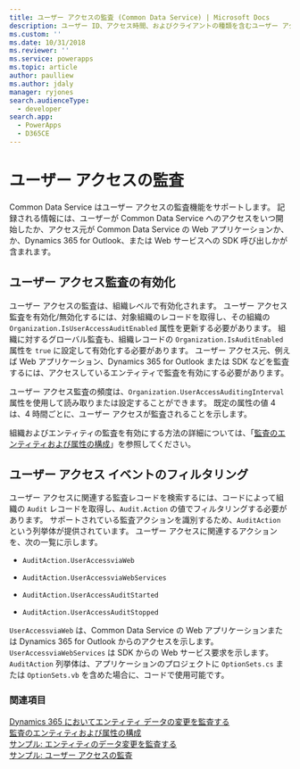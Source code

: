 ```yaml
---
title: ユーザー アクセスの監査 (Common Data Service) | Microsoft Docs
description: ユーザー ID、アクセス時間、およびクライアントの種類を含むユーザー アクセスの監査機能のサポート。
ms.custom: ''
ms.date: 10/31/2018
ms.reviewer: ''
ms.service: powerapps
ms.topic: article
author: paulliew
ms.author: jdaly
manager: ryjones
search.audienceType:
  - developer
search.app:
  - PowerApps
  - D365CE
---
```

# <a name="audit-user-access"></a>ユーザー アクセスの監査

Common Data Service はユーザー アクセスの監査機能をサポートします。 記録される情報には、ユーザーが Common Data Service へのアクセスをいつ開始したか、アクセス元が Common Data Service の Web アプリケーションか、 か、Dynamics 365 for Outlook、または Web サービスへの SDK 呼び出しかが含まれます。  
  
## <a name="enable-user-access-auditing"></a>ユーザー アクセス監査の有効化  
 ユーザー アクセスの監査は、組織レベルで有効化されます。 ユーザー アクセス監査を有効化/無効化するには、対象組織のレコードを取得し、その組織の `Organization.IsUserAccessAuditEnabled` 属性を更新する必要があります。 組織に対するグローバル監査も、組織レコードの `Organization.IsAuditEnabled` 属性を `true` に設定して有効化する必要があります。 ユーザー アクセス元、例えば Web アプリケーション、Dynamics 365 for Outlook または SDK などを監査するには、アクセスしているエンティティで監査を有効にする必要があります。  
  
 ユーザー アクセス監査の頻度は、`Organization.UserAccessAuditingInterval` 属性を使用して読み取りまたは設定することができます。 既定の属性の値 4 は、4 時間ごとに、ユーザー アクセスが監査されることを示します。  
  
 組織およびエンティティの監査を有効にする方法の詳細については、「[監査のエンティティおよび属性の構成](configure-entities-attributes-auditing.md)」を参照してください。  
  
## <a name="filter-on-user-access-events"></a>ユーザー アクセス イベントのフィルタリング  
 ユーザー アクセスに関連する監査レコードを検索するには、コードによって組織の `Audit` レコードを取得し、`Audit.Action` の値でフィルタリングする必要があります。 サポートされている監査アクションを識別するため、`AuditAction` という列挙体が提供されています。 ユーザー アクセスに関連するアクションを、次の一覧に示します。  
  
-   `AuditAction.UserAccessviaWeb`  
  
-   `AuditAction.UserAccessviaWebServices`  
  
-   `AuditAction.UserAccessAuditStarted`  
  
-   `AuditAction.UserAccessAuditStopped`  
  
 `UserAccessviaWeb` は、Common Data Service の Web アプリケーションまたは Dynamics 365 for Outlook からのアクセスを示します。 `UserAccessviaWebServices` は SDK からの Web サービス要求を示します。 `AuditAction` 列挙体は、アプリケーションのプロジェクトに `OptionSets.cs` または `OptionSets.vb` を含めた場合に、コードで使用可能です。  
  
### <a name="see-also"></a>関連項目  
 [Dynamics 365 においてエンティティ データの変更を監査する](/dynamics365/customer-engagement/developer/audit-entity-data-changes)   
 [監査のエンティティおよび属性の構成](/dynamics365/customer-engagement/developer/configure-entities-attributes-auditing)     
 [サンプル: エンティティのデータ変更を監査する](/dynamics365/customer-engagement/developer/sample-audit-entity-data-changes)   
 [サンプル: ユーザー アクセスの監査](/dynamics365/customer-engagement/developer/sample-audit-user-access)

